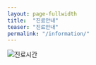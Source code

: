 ```yaml
---
layout: page-fullwidth
title:  "진료안내"
teaser: "진료안내"
permalink: "/information/"
---
```


<!--more-->
<div class="row">
  <div class="small-11 small-centered columns">
  <img src="{{ site.urlimg }}time.png" alt="진료시간">
  
  </div>
</div>
